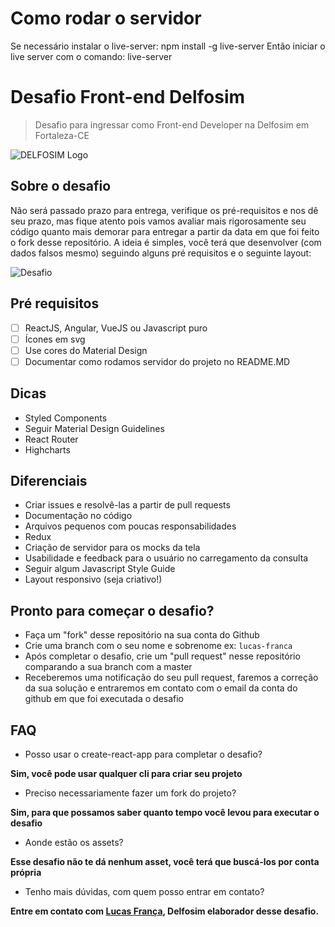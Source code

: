 # Como rodar o servidor
Se necessário instalar o live-server: npm install -g live-server
Então iniciar o live server com o comando: live-server

# Desafio Front-end Delfosim
> Desafio para ingressar como Front-end Developer na Delfosim em Fortaleza-CE

![DELFOSIM Logo](images/delfos_Intelligent_maintenance.png?raw=true "DELFOSIM Logo")

## Sobre o desafio
Não será passado prazo para entrega, verifique os pré-requisitos e nos dê seu prazo, mas fique atento pois vamos avaliar mais rigorosamente seu código quanto mais demorar para entregar a partir da data em que foi feito o fork desse repositório. A ideia é simples, você terá que desenvolver (com dados falsos mesmo) seguindo alguns pré requisitos e o seguinte layout:

![Desafio](images/tela-01.png?raw=true "Desafio")

## Pré requisitos
* [ ] ReactJS, Angular, VueJS ou Javascript puro
* [ ] Ícones em svg
* [ ] Use cores do Material Design
* [ ] Documentar como rodamos servidor do projeto no README.MD

## Dicas
- Styled Components
- Seguir Material Design Guidelines
- React Router
- Highcharts

## Diferenciais
- Criar issues e resolvê-las a partir de pull requests
- Documentação no código
- Arquivos pequenos com poucas responsabilidades
- Redux
- Criação de servidor para os mocks da tela
- Usabilidade e feedback para o usuário no carregamento da consulta
- Seguir algum Javascript Style Guide
- Layout responsivo (seja criativo!)

## Pronto para começar o desafio?
- Faça um "fork" desse repositório na sua conta do Github
- Crie uma branch com o seu nome e sobrenome ex: ```lucas-franca```
- Após completar o desafio, crie um "pull request" nesse repositório comparando a sua branch com a master
- Receberemos uma notificação do seu pull request, faremos a correção da sua solução e entraremos em contato com o email da conta do github em que foi executada o desafio

## FAQ
- Posso usar o create-react-app para completar o desafio?

**Sim, você pode usar qualquer cli para criar seu projeto**

- Preciso necessariamente fazer um fork do projeto?

**Sim, para que possamos saber quanto tempo você levou para executar o desafio**

- Aonde estão os assets?

**Esse desafio não te dá nenhum asset, você terá que buscá-los por conta própria**

- Tenho mais dúvidas, com quem posso entrar em contato?

**Entre em contato com [Lucas França](https://github.com/lffranca), Delfosim elaborador desse desafio.**